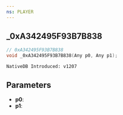 ```yaml
---
ns: PLAYER
---
```

## _0xA342495F93B7B838

```c
// 0xA342495F93B7B838
void _0xA342495F93B7B838(Any p0, Any p1);
```

```
NativeDB Introduced: v1207
```

## Parameters
* **p0**:
* **p1**:
